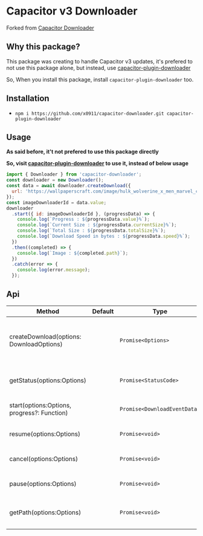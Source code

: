 # Capacitor v3 Downloader

Forked from [Capacitor Downloader](https://github.com/triniwiz/capacitor-downloader)

## Why this package?

This package was creating to handle Capacitor v3 updates, it's prefered to not use this package alone, but instead, use [capacitor-plugin-downloader](https://www.npmjs.com/package/capacitor-plugin-downloader)

So, When you install this package, install `capacitor-plugin-downloader` too.

## Installation

* `npm i https://github.com/x0911/capacitor-downloader.git capacitor-plugin-downloader`

## Usage 

**As said before, it't not prefered to use this package directly**

**So, visit [capacitor-plugin-downloader](https://www.npmjs.com/package/capacitor-plugin-downloader) to use it, instead of below usage**

```js
import { Downloader } from 'capacitor-downloader';
const downloader = new Downloader();
const data = await downloader.createDownload({
  url: 'https://wallpaperscraft.com/image/hulk_wolverine_x_men_marvel_comics_art_99032_3840x2400.jpg'
});
const imageDownloaderId = data.value;
downloader
  .start({ id: imageDownloaderId }, (progressData) => {
    console.log(`Progress : ${progressData.value}%`);
    console.log(`Current Size : ${progressData.currentSize}%`);
    console.log(`Total Size : ${progressData.totalSize}%`);
    console.log(`Download Speed in bytes : ${progressData.speed}%`);
  })
  .then((completed) => {
    console.log(`Image : ${completed.path}`);
  })
  .catch(error => {
    console.log(error.message);
  });
```

## Api

| Method                                   | Default | Type                         | Description                                           |
| ---------------------------------------- | ------- | ---------------------------- | ----------------------------------------------------- |
| createDownload(options: DownloadOptions) |         | `Promise<Options>`                     | Creates a download task it returns the id of the task |
| getStatus(options:Options)                    |         | `Promise<StatusCode>`                 | Gets the status of a download task.                   |
| start(options:Options, progress?: Function)   |         | `Promise<DownloadEventData>` | Starts a download task.                               |  |
| resume(options:Options)                       |         | `Promise<void>`                       | Resumes a download task.                              |
| cancel(options:Options)                       |         | `Promise<void>`                       | Cancels a download task.                              |
| pause(options:Options)                        |         | `Promise<void>`                       | Pauses a download task.                               |
| getPath(options:Options)                      |         | `Promise<void>`                       | Return the path of a download task.                   |

